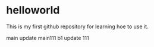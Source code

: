# helloworld
This is my first github repository for learning hoe to use it.

main update main111
b1 update 111

